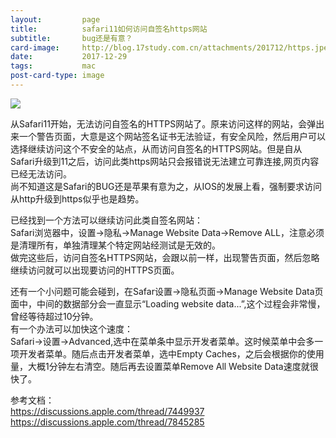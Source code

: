 ```yaml
---
layout:         page
title:          safari11如何访问自签名https网站
subtitle:       bug还是有意？
card-image:     http://blog.17study.com.cn/attachments/201712/https.jpeg
date:           2017-12-29
tags:           mac
post-card-type: image
---
```

![](http://blog.17study.com.cn/attachments/201712/https.jpeg)

从Safari11开始，无法访问自签名的HTTPS网站了。原来访问这样的网站，会弹出来一个警告页面，大意是这个网站签名证书无法验证，有安全风险，然后用户可以选择继续访问这个不安全的站点，从而访问自签名的HTTPS网站。但是自从Safari升级到11之后，访问此类https网站只会报错说无法建立可靠连接,网页内容已经无法访问。  
尚不知道这是Safari的BUG还是苹果有意为之，从IOS的发展上看，强制要求访问从http升级到https似乎也是趋势。  

已经找到一个方法可以继续访问此类自签名网站：  
Safari浏览器中，设置->隐私->Manage Website Data->Remove ALL，注意必须是清理所有，单独清理某个特定网站经测试是无效的。  
做完这些后，访问自签名HTTPS网站，会跟以前一样，出现警告页面，然后忽略继续访问就可以出现要访问的HTTPS页面。  

还有一个小问题可能会碰到，在Safar设置->隐私页面->Manage Website Data页面中，中间的数据部分会一直显示“Loading website data...”,这个过程会非常慢，曾经等待超过10分钟。  
有一个办法可以加快这个速度：  
Safari->设置->Advanced,选中在菜单条中显示开发者菜单。这时候菜单中会多一项开发者菜单。随后点击开发者菜单，选中Empty Caches，之后会根据你的使用量，大概1分钟左右清空。随后再去设置菜单Remove All Website Data速度就很快了。  

参考文档：  
<https://discussions.apple.com/thread/7449937>  
<https://discussions.apple.com/thread/7845285>  



